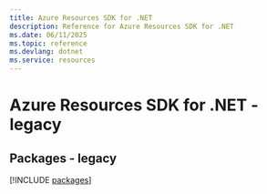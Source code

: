 ```yaml
---
title: Azure Resources SDK for .NET
description: Reference for Azure Resources SDK for .NET
ms.date: 06/11/2025
ms.topic: reference
ms.devlang: dotnet
ms.service: resources
---
```

# Azure Resources SDK for .NET - legacy
## Packages - legacy
[!INCLUDE [packages](resources-index.md)]